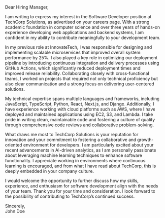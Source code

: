 Dear Hiring Manager,

I am writing to express my interest in the Software Developer position at TechCorp Solutions, as advertised on your careers page. With a strong academic foundation in computer science and over three years of hands-on experience developing web applications and backend systems, I am confident in my ability to contribute meaningfully to your development team.

In my previous role at InnovateTech, I was responsible for designing and implementing scalable microservices that improved overall system performance by 25%. I also played a key role in optimizing our deployment pipeline by introducing continuous integration and delivery processes using GitHub Actions, which significantly reduced deployment times and improved release reliability. Collaborating closely with cross-functional teams, I worked on projects that required not only technical proficiency but also clear communication and a strong focus on delivering user-centered solutions.

My technical expertise spans multiple languages and frameworks, including JavaScript, TypeScript, Python, React, Next.js, and Django. Additionally, I have experience working with cloud platforms such as AWS, where I have deployed and maintained applications using EC2, S3, and Lambda. I take pride in writing clean, maintainable code and fostering a culture of quality through comprehensive code reviews and collaborative problem-solving.

What draws me most to TechCorp Solutions is your reputation for innovation and your commitment to fostering a collaborative and growth-oriented environment for developers. I am particularly excited about your recent advancements in AI-driven analytics, as I am personally passionate about leveraging machine learning techniques to enhance software functionality. I appreciate working in environments where continuous learning is encouraged, and from what I have read about TechCorp, this is deeply embedded in your company culture.

I would welcome the opportunity to further discuss how my skills, experience, and enthusiasm for software development align with the needs of your team. Thank you for your time and consideration. I look forward to the possibility of contributing to TechCorp’s continued success.

Sincerely,<br/>John Doe
